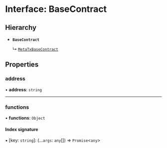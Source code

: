 # Interface: BaseContract

## Hierarchy

- **`BaseContract`**

  ↳ [`MetaTxBaseContract`](MetaTxBaseContract.md)

## Properties

### address

• **address**: `string`

___

### functions

• **functions**: `Object`

#### Index signature

▪ [key: `string`]: (...`args`: `any`[]) => `Promise`<`any`\>
